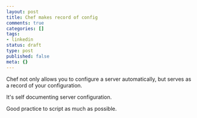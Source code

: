 ```yaml
---
layout: post
title: Chef makes record of config
comments: true
categories: []
tags:
- linkedin
status: draft
type: post
published: false
meta: {}
---
```

<p>Chef not only allows you to configure a server automatically, but serves as a record of your configuration.</p>
<p>It's self documenting server configuration.</p>
<p>Good practice to script as much as possible.</p>
